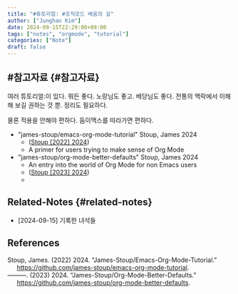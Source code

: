 ```yaml
---
title: "#튜토리얼: #조직모드 배움의 길"
author: ["Junghan Kim"]
date: 2024-09-15T22:29:00+09:00
tags: ["notes", "orgmode", "tutorial"]
categories: ["Note"]
draft: false
---
```


<!--more-->


## #참고자료 {#참고자료}

여러 튜토리얼:이 있다. 뭐든 좋다. 노랑님도 좋고. 베당님도 좋다. 전통의 맥락에서 이해해 보길 권하는 것 뿐. 정리도 필요하다.

물론 적용을 안해야 편하다. 둠이맥스를 따라가면 편하다.

-   "james-stoup/emacs-org-mode-tutorial" Stoup, James 2024
    -   (<a href="#citeproc_bib_item_1">Stoup [2022] 2024</a>)
    -   A primer for users trying to make sense of Org Mode
-   "james-stoup/org-mode-better-defaults" Stoup, James 2024
    -   An entry into the world of Org Mode for non Emacs users
    -   (<a href="#citeproc_bib_item_2">Stoup [2023] 2024</a>)
    -


## Related-Notes {#related-notes}

-   [2024-09-15] 기록한 녀석들

## References

<style>.csl-entry{text-indent: -1.5em; margin-left: 1.5em;}</style><div class="csl-bib-body">
  <div class="csl-entry"><a id="citeproc_bib_item_1"></a>Stoup, James. (2022) 2024. “James-Stoup/Emacs-Org-Mode-Tutorial.” <a href="https://github.com/james-stoup/emacs-org-mode-tutorial">https://github.com/james-stoup/emacs-org-mode-tutorial</a>.</div>
  <div class="csl-entry"><a id="citeproc_bib_item_2"></a>———. (2023) 2024. “James-Stoup/Org-Mode-Better-Defaults.” <a href="https://github.com/james-stoup/org-mode-better-defaults">https://github.com/james-stoup/org-mode-better-defaults</a>.</div>
</div>
